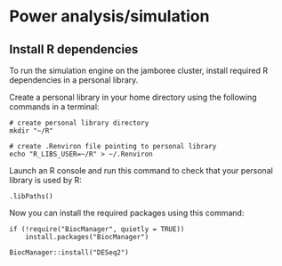 # Power analysis/simulation

## Install R dependencies
To run the simulation engine on the jamboree cluster, install required R dependencies in a personal library.

Create a personal library in your home directory using the following commands in a terminal:
```
# create personal library directory
mkdir "~/R"

# create .Renviron file pointing to personal library
echo "R_LIBS_USER=~/R" > ~/.Renviron
```

Launch an R console and run this command to check that your personal library is used by R:
```
.libPaths()
```

Now you can install the required packages using this command:
```
if (!require("BiocManager", quietly = TRUE))
    install.packages("BiocManager")

BiocManager::install("DESeq2")
```
